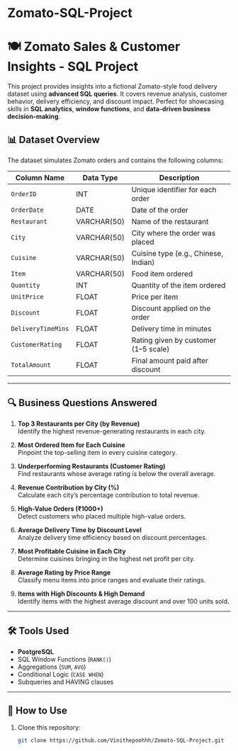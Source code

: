 # Zomato-SQL-Project

# 🍽️ Zomato Sales & Customer Insights - SQL Project

This project provides insights into a fictional Zomato-style food delivery dataset using **advanced SQL queries**. It covers revenue analysis, customer behavior, delivery efficiency, and discount impact. Perfect for showcasing skills in **SQL analytics**, **window functions**, and **data-driven business decision-making**.

## 📊 Dataset Overview

The dataset simulates Zomato orders and contains the following columns:

| Column Name        | Data Type     | Description                                      |
|--------------------|---------------|--------------------------------------------------|
| `OrderID`          | INT           | Unique identifier for each order                |
| `OrderDate`        | DATE          | Date of the order                               |
| `Restaurant`       | VARCHAR(50)   | Name of the restaurant                          |
| `City`             | VARCHAR(50)   | City where the order was placed                 |
| `Cuisine`          | VARCHAR(50)   | Cuisine type (e.g., Chinese, Indian)            |
| `Item`             | VARCHAR(50)   | Food item ordered                               |
| `Quantity`         | INT           | Quantity of the item ordered                    |
| `UnitPrice`        | FLOAT         | Price per item                                  |
| `Discount`         | FLOAT         | Discount applied on the order                   |
| `DeliveryTimeMins` | FLOAT         | Delivery time in minutes                        |
| `CustomerRating`   | FLOAT         | Rating given by customer (1–5 scale)            |
| `TotalAmount`      | FLOAT         | Final amount paid after discount                |

---

## 🔍 Business Questions Answered

1. **Top 3 Restaurants per City (by Revenue)**  
   Identify the highest revenue-generating restaurants in each city.

2. **Most Ordered Item for Each Cuisine**  
   Pinpoint the top-selling item in every cuisine category.

3. **Underperforming Restaurants (Customer Rating)**  
   Find restaurants whose average rating is below the overall average.

4. **Revenue Contribution by City (%)**  
   Calculate each city’s percentage contribution to total revenue.

5. **High-Value Orders (₹1000+)**  
   Detect customers who placed multiple high-value orders.

6. **Average Delivery Time by Discount Level**  
   Analyze delivery time efficiency based on discount percentages.

7. **Most Profitable Cuisine in Each City**  
   Determine cuisines bringing in the highest net profit per city.

8. **Average Rating by Price Range**  
   Classify menu items into price ranges and evaluate their ratings.

9. **Items with High Discounts & High Demand**  
   Identify items with the highest average discount and over 100 units sold.

---

## 🛠️ Tools Used

- **PostgreSQL**
- SQL Window Functions (`RANK()`)
- Aggregations (`SUM`, `AVG`)
- Conditional Logic (`CASE WHEN`)
- Subqueries and HAVING clauses

---

## 🚀 How to Use

1. Clone this repository:
   ```bash
   git clone https://github.com/Vinithepoohhh/Zomato-SQL-Project.git
   
